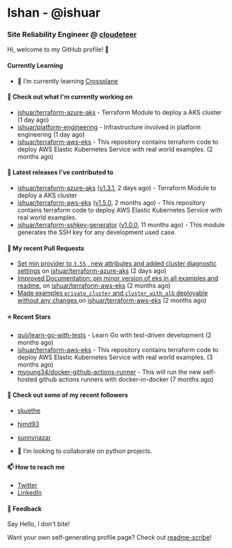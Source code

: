 # Ishan - @ishuar
### Site Reliability Engineer @ [cloudeteer](https://cloudeteer.de/)

Hi, welcome to my GitHub profile! 👋

#### Currently Learning
- 🌱 I’m currently learning [Crossplane](https://www.crossplane.io/)

#### 👷 Check out what I'm currently working on

- [ishuar/terraform-azure-aks](https://github.com/ishuar/terraform-azure-aks) - Terraform Module to deploy a AKS cluster (1 day ago)
- [ishuar/platform-engineering](https://github.com/ishuar/platform-engineering) - Infrastructure involved in platform engineering (1 day ago)
- [ishuar/terraform-aws-eks](https://github.com/ishuar/terraform-aws-eks) - This repository contains terraform code to deploy AWS Elastic Kubernetes Service with real world examples. (2 months ago)

#### 🔭 Latest releases I've contributed to

- [ishuar/terraform-azure-aks](https://github.com/ishuar/terraform-azure-aks) ([v1.3.1](https://github.com/ishuar/terraform-azure-aks/releases/tag/v1.3.1), 2 days ago) - Terraform Module to deploy a AKS cluster
- [ishuar/terraform-aws-eks](https://github.com/ishuar/terraform-aws-eks) ([v1.5.0](https://github.com/ishuar/terraform-aws-eks/releases/tag/v1.5.0), 2 months ago) - This repository contains terraform code to deploy AWS Elastic Kubernetes Service with real world examples.
- [ishuar/terraform-sshkey-generator](https://github.com/ishuar/terraform-sshkey-generator) ([v1.0.0](https://github.com/ishuar/terraform-sshkey-generator/releases/tag/v1.0.0), 11 months ago) - This module generates the SSH key for any development used case. 

#### 🔨 My recent Pull Requests

- [Set min provider to `3.55` , new attributes and added cluster diagnostic settings](https://github.com/ishuar/terraform-azure-aks/pull/6) on [ishuar/terraform-azure-aks](https://github.com/ishuar/terraform-azure-aks) (2 days ago)
- [Improved Documentation: pin minor version of eks in all examples and readme.](https://github.com/ishuar/terraform-aws-eks/pull/37) on [ishuar/terraform-aws-eks](https://github.com/ishuar/terraform-aws-eks) (2 months ago)
- [Made examples `private_cluster` and `cluster_with_alb` deployable without any changes ](https://github.com/ishuar/terraform-aws-eks/pull/35) on [ishuar/terraform-aws-eks](https://github.com/ishuar/terraform-aws-eks) (2 months ago)

#### ⭐ Recent Stars

- [quii/learn-go-with-tests](https://github.com/quii/learn-go-with-tests) - Learn Go with test-driven development (2 months ago)
- [ishuar/terraform-aws-eks](https://github.com/ishuar/terraform-aws-eks) - This repository contains terraform code to deploy AWS Elastic Kubernetes Service with real world examples. (3 months ago)
- [myoung34/docker-github-actions-runner](https://github.com/myoung34/docker-github-actions-runner) - This will run the new self-hosted github actions runners with docker-in-docker (7 months ago)

#### 👯 Check out some of my recent followers

- [skuethe](https://github.com/skuethe)
- [himd93](https://github.com/himd93)
- [sunnynazar](https://github.com/sunnynazar)

- 👯 I’m looking to collaborate on python projects.

#### 📫 How to reach me
- [Twitter](https://twitter.com/ishuar_)
- [LinkedIn](https://www.linkedin.com/in/ishuar/)

#### 💬 Feedback

Say Hello, I don't bite!


Want your own self-generating profile page? Check out [readme-scribe](https://github.com/muesli/readme-scribe)!